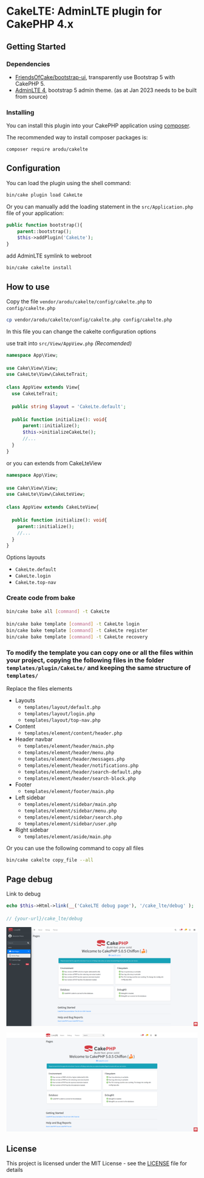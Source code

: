 # CakeLTE: AdminLTE plugin for CakePHP 4.x

## Getting Started

### Dependencies

- [FriendsOfCake/bootstrap-ui](https://github.com/FriendsOfCake/bootstrap-ui), transparently use Bootstrap 5 with CakePHP 5.
- [AdminLTE 4](https://adminlte.io/), bootstrap 5 admin theme. (as at Jan 2023 needs to be built from source)

### Installing

You can install this plugin into your CakePHP application using [composer](https://getcomposer.org).

The recommended way to install composer packages is:

```bash
composer require arodu/cakelte
```

## Configuration

You can load the plugin using the shell command:

```bash
bin/cake plugin load CakeLte
```

Or you can manually add the loading statement in the `src/Application.php` file of your application:

```php
public function bootstrap(){
    parent::bootstrap();
    $this->addPlugin('CakeLte');
}
```

add AdminLTE symlink to webroot
```bash
bin/cake cakelte install
```

## How to use

Copy the file `vendor/arodu/cakelte/config/cakelte.php` to `config/cakelte.php`
```bash
cp vendor/arodu/cakelte/config/cakelte.php config/cakelte.php
```
In this file you can change the cakelte configuration options


use trait into `src/View/AppView.php` _(Recomended)_
```php
namespace App\View;

use Cake\View\View;
use CakeLte\View\CakeLteTrait;

class AppView extends View{
  use CakeLteTrait;

  public string $layout = 'CakeLte.default';

  public function initialize(): void{
      parent::initialize();
      $this->initializeCakeLte();
      //...
  }
}
```

or you can extends from CakeLteView

```php
namespace App\View;

use Cake\View\View;
use CakeLte\View\CakeLteView;

class AppView extends CakeLteView{

  public function initialize(): void{
    parent::initialize();
    //...
  }
}
```

Options layouts

- `CakeLte.default`
- `CakeLte.login`
- `CakeLte.top-nav`

### Create code from bake

```bash
bin/cake bake all [command] -t CakeLte

bin/cake bake template [command] -t CakeLte login
bin/cake bake template [command] -t CakeLte register
bin/cake bake template [command] -t CakeLte recovery
```

### To modify the template you can copy one or all the files within your project, copying the following files in the folder `templates/plugin/CakeLte/` and keeping the same structure of `templates/`

Replace the files elements

- Layouts
  - `templates/layout/default.php`
  - `templates/layout/login.php`
  - `templates/layout/top-nav.php`
- Content
  - `templates/element/content/header.php`
- Header navbar
  - `templates/element/header/main.php`
  - `templates/element/header/menu.php`
  - `templates/element/header/messages.php`
  - `templates/element/header/notifications.php`
  - `templates/element/header/search-default.php`
  - `templates/element/header/search-block.php`
- Footer
  - `templates/element/footer/main.php`
- Left sidebar
  - `templates/element/sidebar/main.php`
  - `templates/element/sidebar/menu.php`
  - `templates/element/sidebar/search.php`
  - `templates/element/sidebar/user.php`
- Right sidebar
  - `templates/element/aside/main.php`

Or you can use the following command to copy all files
```bash
bin/cake cakelte copy_file --all
```

## Page debug

Link to debug

```php
echo $this->Html->link(__('CakeLTE debug page'), '/cake_lte/debug' );

// {your-url}/cake_lte/debug
```

![Page Debug with default layout](docs/page-debug_default.png)

![Page Debug with top-nav layour](docs/page-debug_top-nav.png)

## License

This project is licensed under the MIT License - see the [LICENSE](LICENSE) file for details
